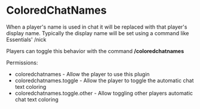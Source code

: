 ColoredChatNames
================

When a player's name is used in chat it will be replaced with that player's display name.
Typically the display name will be set using a command like Essentials' /nick

Players can toggle this behavior with the command **/coloredchatnames**

Permissions:
- coloredchatnames - Allow the player to use this plugin
- coloredchatnames.toggle - Allow the player to toggle the automatic chat text coloring
- coloredchatnames.toggle.other - Allow toggling other players automatic chat text coloring
